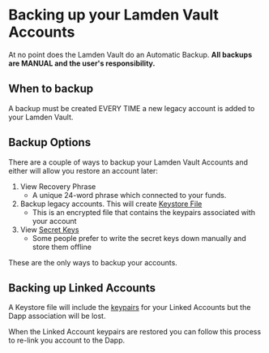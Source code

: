 
# Backing up your Lamden Vault Accounts


At no point does the Lamden Vault do an Automatic Backup. **All backups are MANUAL and the user's responsibility.**

## When to backup
A backup must be created EVERY TIME a new legacy account is added to your Lamden Vault.

## Backup Options
There are a couple of ways to backup your Lamden Vault Accounts and either will allow you restore an account later:

1. View Recovery Phrase
   - A unique 24-word phrase which connected to your funds.
2. Backup legacy accounts. This will create <u>[Keystore File](/docs/wallet/backup_keystore)</u> 
    - This is an encrypted file that contains the keypairs associated with your account
3. View <u>[Secret Keys](/docs/wallet/backup_view_keys)</u>
    - Some people prefer to write the secret keys down manually and store them offline

These are the only ways to backup your accounts.

## Backing up Linked Accounts
A Keystore file will include the <u>[keypairs](/docs/wallet/accounts_linked_overview)</u> for your Linked Accounts but the Dapp association will be lost.

When the Linked Account keypairs are restored you can follow this process to re-link you account to the Dapp.
